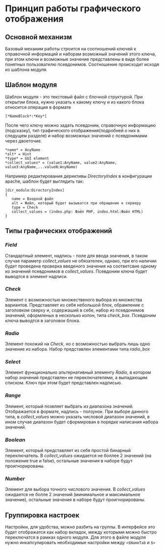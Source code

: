# Принцип работы графического отображения

## Основной механизм

Базовый механим работы строится на соотношений ключей к справочной информаций и наборам возможный значений этого ключа, при этом ключи и возможные значение представлены в виде более понятных пользователю псевдонимов. Соотношение происходит исходя из шаблона модуля.

## Шаблон модуля

Шаблон модуля - это текстовый файл с блочной структурой. При открытии блока, нужно указать к какому ключу и из какого блока относится операция в формате 

```[*NameBlock*:*Key*]``` 

После чего ключу можно задать псевдоним, справочную информацию (подсказку), тип графического отображения(подробней о них в следущем разделе) и набор возможных значений с псевдонимами через двоеточие.

``` 
*name* = AnyName
*alt* = Hint
*type* = GUI element
*collect_values* = (value1:AnyName, value2:AnyName, value3:AnyName,...valueN:AnyName)
 ```

Например редактирования дериктивы *DirectoryIndex* в конфигурации apache, шаблон будет выглядить так:

 ```
 [dir_module:DirectoryIndex]
{
    name = Входной файл
    alt = Файл, который будет вызыватся при обращение к серверу
    type = Check
    collect_values = (index.php: Файл PHP, index.html:Файл HTML)
}
   ```

## Типы графических отображений

### *Field*

Стандартный элемент, надпись - поле для ввода значения, в таком случае параметр *collect_values* не обязателен, однако, при его наличии будет проведена проверка введеного значения на соответсвие одному из значений псевдонимов в *collect_values*. Псевдоним ключа будет выводтся в элемент надписи.

### *Check*

Элемент с возможностью множественого выбора из множества вариантов. Представляет из себя небольшой блок, обрамление с заголовком сверху и, содержаший в себе, набор из псевдонимов значений, оформленых в несколько колон, типа *check_box*. Псевдоним ключа выводтся в заголовок блока.

### *Radio*

Элемент похожий на *Check*, но с возможностью выбрать лишь одно значение из набора. Набор представлен элементами типа *radio_box*

### *Select*

Элемент функционально альтернативный элементу *Radio*, в котором набор значений представлен не переключателями, а выпадающим списком. Ключ при этом будет представлен надписью. 

### *Range*

Элемент, который позвляет выбрать из диапазона значений.
Отображается в формате, надпись - ползунок. При выборе данного типа, в *collect_values* можно указать числовой диапазон значений, в ином случае диапазон будет сформирован в порядке написания набора значений.

### *Boolean*

Элемент, который представляет из себя простой бинарный переключатель. В *collect_values* ожидается не боллее 2 значений (на положение true и false), остальные значения в наборе будут проигнорированы.

### *Number* 

Элемент для выбора точного числового значения. В *collect_values* ожидается не болле 2 значений (минимальное и максимальное значение), остальные значения в наборе будут проигнорированы.

## Группировка настроек

Настройки, для удобства, можно разбить на группы. В интерфейсе это будет отображатся как набор вкладок, между которыми можно быстро переключатся в рамках одного модуля. Для этого в файле модуля нужно инкапсулировать необходимые настройки между ```<$NameTab``` и ```$>```
